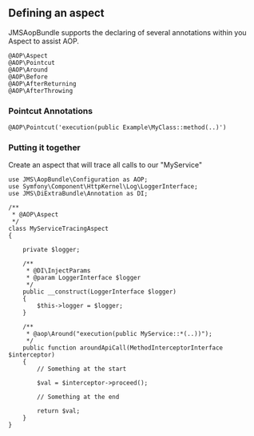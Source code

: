 
## Defining an aspect

JMSAopBundle supports the declaring of several annotations within you Aspect to assist AOP.

    @AOP\Aspect
    @AOP\Pointcut
    @AOP\Around
    @AOP\Before
    @AOP\AfterReturning
    @AOP\AfterThrowing

### Pointcut Annotations

    @AOP\Pointcut('execution(public Example\MyClass::method(..)')

### Putting it together

Create an aspect that will trace all calls to our "MyService"

    use JMS\AopBundle\Configuration as AOP;
    use Symfony\Component\HttpKernel\Log\LoggerInterface;
    use JMS\DiExtraBundle\Annotation as DI;

    /**
     * @AOP\Aspect
     */
    class MyServiceTracingAspect
    {

        private $logger;

        /**
         * @DI\InjectParams
         * @param LoggerInterface $logger
         */
        public __construct(LoggerInterface $logger)
        {
            $this->logger = $logger;
        }

        /**
         * @aop\Around("execution(public MyService::*(..))");
         */
        public function aroundApiCall(MethodInterceptorInterface $interceptor)
        {
            // Something at the start

            $val = $interceptor->proceed();

            // Something at the end

            return $val;
        }
    }

